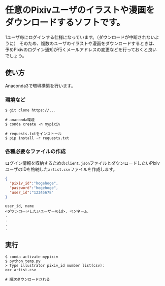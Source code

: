 # 任意のPixivユーザのイラストや漫画をダウンロードするソフトです。
1ユーザ毎にログインする仕様になっています。（ダウンロードが中断されないように）
そのため、複数のユーザのイラストや漫画をダウンロードするときは、予めPixivのログイン通知が行くメールアドレスの変更などを行っておくと良いでしょう。

## 使い方
Anaconda3で環境構築を行います。
### 環境など
```
$ git clone https://...

# anaconda環境
$ conda create -n mypixiv

# requests.txtをインストール
$ pip install -r requests.txt
```

### 各種必要なファイルの作成
ログイン情報を収納するための`client.json`ファイルとダウンロードしたいPixivユーザのIDを格納した`artist.csv`ファイルを作成します。

```client.json
{
  "pixiv_id":"hogehoge",
  "password":"hogehoge",
  "user_id":"12345678"
}
```

```artist.csv
user_id, name
<ダウンロードしたいユーザーのid>, ペンネーム
.
.
.
.
```
## 実行

```
$ conda activate mypixiv
$ python temp.py
> Type illustrator pixiv_id number list(csv):
>>> artist.csv

# 順次ダウンロードされる
```
